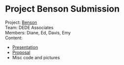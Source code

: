 # Project Benson Submission

Project:  [Benson](https://github.com/thisismetis/sf18_ds9/tree/master/projects/01-benson)  
Team:     DEDE Associates  
Members:  Diane, Ed, Davis, Emy  
Content:  
  - [Presentation](Benson%20Presentation.pdf)
  - [Proposal](MTA%20Proposal.pdf)
  - Misc code and pictures

 